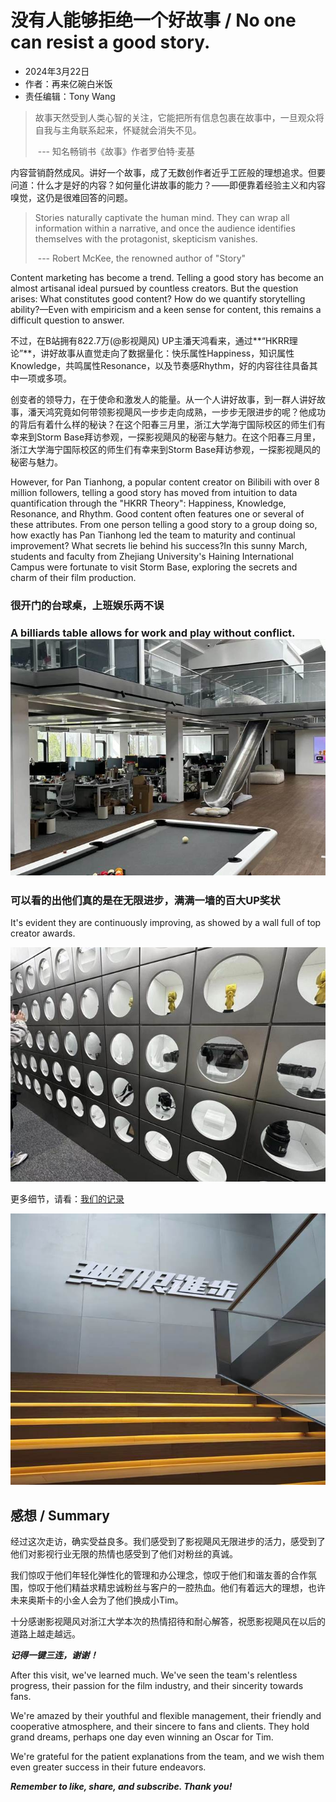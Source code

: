 # 没有人能够拒绝一个好故事 / No one can resist a good story. 

- 2024年3月22日
- 作者：再来亿碗白米饭
- 责任编辑：Tony Wang

> 故事天然受到人类心智的关注，它能把所有信息包裹在故事中，一旦观众将自我与主角联系起来，怀疑就会消失不见。
>
> ​				--- 知名畅销书《故事》作者罗伯特·麦基

内容营销蔚然成风。讲好一个故事，成了无数创作者近乎工匠般的理想追求。但要问道：什么才是好的内容？如何量化讲故事的能力？——即便靠着经验主义和内容嗅觉，这仍是很难回答的问题。

> Stories naturally captivate the human mind. They can wrap all information within a narrative, and once the audience identifies themselves with the protagonist, skepticism vanishes.
>
> ​				--- Robert McKee, the renowned author of "Story"

Content marketing has become a trend. Telling a good story has become an almost artisanal ideal pursued by countless creators. But the question arises: What constitutes good content? How do we quantify storytelling ability?—Even with empiricism and a keen sense for content, this remains a difficult question to answer.

不过，在B站拥有822.7万(@影视飓风) UP主潘天鸿看来，通过**“HKRR理论”**，讲好故事从直觉走向了数据量化：快乐属性Happiness，知识属性Knowledge，共鸣属性Resonance，以及节奏感Rhythm，好的内容往往具备其中一项或多项。

创变者的领导力，在于使命和激发人的能量。从一个人讲好故事，到一群人讲好故事，潘天鸿究竟如何带领影视飓风一步步走向成熟，一步步无限进步的呢？他成功的背后有着什么样的秘诀？在这个阳春三月里，浙江大学海宁国际校区的师生们有幸来到Storm Base拜访参观，一探影视飓风的秘密与魅力。在这个阳春三月里，浙江大学海宁国际校区的师生们有幸来到Storm Base拜访参观，一探影视飓风的秘密与魅力。

However, for Pan Tianhong, a popular content creator on Bilibili with over 8 million followers, telling a good story has moved from intuition to data quantification through the "HKRR Theory": Happiness, Knowledge, Resonance, and Rhythm. Good content often features one or several of these attributes. From one person telling a good story to a group doing so, how exactly has Pan Tianhong led the team to maturity and continual improvement? What secrets lie behind his success?In this sunny March, students and faculty from Zhejiang University's Haining International Campus were fortunate to visit Storm Base, exploring the secrets and charm of their film production.

### 很开门的台球桌，上班娱乐两不误

### A billiards table allows for work and play without conflict.![img](./essay.assets/clip_image004.jpg)

### 可以看的出他们真的是在无限进步，满满一墙的百大UP奖状

It's evident they are continuously improving, as showed by a wall full of top creator awards.

 

![img](./essay.assets/clip_image006.jpg)

更多细节，请看：[我们的记录](./feedback.md)

![img](./essay.assets/clip_image008.jpg)
## 感想 / Summary
经过这次走访，确实受益良多。我们感受到了影视飓风无限进步的活力，感受到了他们对影视行业无限的热情也感受到了他们对粉丝的真诚。

我们惊叹于他们年轻化弹性化的管理和办公理念，惊叹于他们和谐友善的合作氛围，惊叹于他们精益求精忠诚粉丝与客户的一腔热血。他们有着远大的理想，也许未来奥斯卡的小金人会为了他们换成小Tim。

十分感谢影视飓风对浙江大学本次的热情招待和耐心解答，祝愿影视飓风在以后的道路上越走越远。

***记得一键三连，谢谢！***

After this visit, we've learned much. We've seen the team's relentless progress, their passion for the film industry, and their sincerity towards fans. 

We're amazed by their youthful and flexible management, their friendly and cooperative atmosphere, and their sincere to fans and clients. They hold grand dreams, perhaps one day even winning an Oscar for Tim. 

We're grateful for the patient explanations from the team, and we wish them even greater success in their future endeavors. 

***Remember to like, share, and subscribe. Thank you!***

 

 

 

 

 